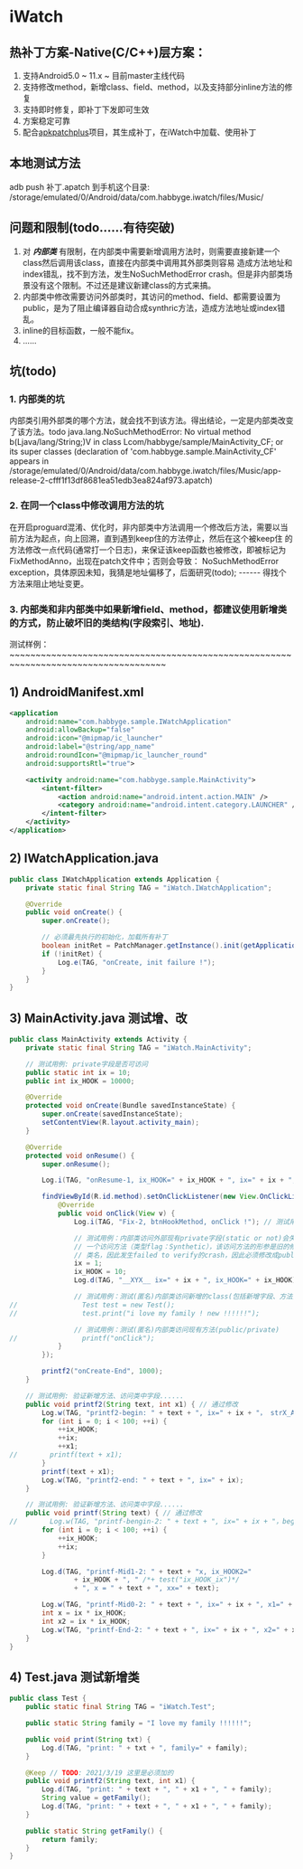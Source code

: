 # iWatch
## 热补丁方案-Native(C/C++)层方案：
1. 支持Android5.0 ~ 11.x ~ 目前master主线代码
2. 支持修改method，新增class、field、method，以及支持部分inline方法的修复
3. 支持即时修复，即补丁下发即可生效
4. 方案稳定可靠
5. 配合[apkpatchplus](https://github.com/habbyge/apkpatchplus)项目，其生成补丁，在iWatch中加载、使用补丁

## 本地测试方法
adb push 补丁.apatch 到手机这个目录: /storage/emulated/0/Android/data/com.habbyge.iwatch/files/Music/

## 问题和限制(todo......有待突破)
1. 对 ***内部类*** 有限制，在内部类中需要新增调用方法时，则需要直接新建一个class然后调用该class，直接在内部类中调用其外部类则容易
   造成方法地址和index错乱，找不到方法，发生NoSuchMethodError crash。但是非内部类场景没有这个限制。不过还是建议新建class的方式来搞。
2. 内部类中修改需要访问外部类时，其访问的method、field、都需要设置为public，是为了阻止编译器自动合成synthric方法，造成方法地址或index错乱。
3. inline的目标函数，一般不能fix。
4. ......

## 坑(todo)
### 1. 内部类的坑
内部类引用外部类的哪个方法，就会找不到该方法。得出结论，一定是内部类改变了该方法。todo
java.lang.NoSuchMethodError: No virtual method b(Ljava/lang/String;)V in class Lcom/habbyge/sample/MainActivity_CF;
or its super classes (declaration of 'com.habbyge.sample.MainActivity_CF' appears in
/storage/emulated/0/Android/data/com.habbyge.iwatch/files/Music/app-release-2-cfff1f13df8681ea51edb3ea824af973.apatch)

### 2. 在同一个class中修改调用方法的坑
在开启proguard混淆、优化时，非内部类中方法调用一个修改后方法，需要以当前方法为起点，向上回溯，直到遇到keep住的方法停止，然后在这个被keep住
的方法修改一点代码(通常打一个日志)，来保证该keep函数也被修改，即被标记为FixMethodAnno，出现在patch文件中；否则会导致：
NoSuchMethodError exception，具体原因未知，我猜是地址偏移了，后面研究(todo); ------ 得找个方法来阻止地址变更。

### 3. 内部类和非内部类中如果新增field、method，都建议使用新增类的方式，防止破坏旧的类结构(字段索引、地址).


测试样例：~~~~~~~~~~~~~~~~~~~~~~~~~~~~~~~~~~~~~~~~~~~~~~~~~~~~~~~~~~~~~~~~~~~~~~~~~~~~~~~~~~~~
## 1) AndroidManifest.xml
```xml
<application
    android:name="com.habbyge.sample.IWatchApplication"
    android:allowBackup="false"
    android:icon="@mipmap/ic_launcher"
    android:label="@string/app_name"
    android:roundIcon="@mipmap/ic_launcher_round"
    android:supportsRtl="true">

    <activity android:name="com.habbyge.sample.MainActivity">
        <intent-filter>
            <action android:name="android.intent.action.MAIN" />
            <category android:name="android.intent.category.LAUNCHER" />
        </intent-filter>
    </activity>
</application>
```
## 2) IWatchApplication.java
```java
public class IWatchApplication extends Application {
    private static final String TAG = "iWatch.IWatchApplication";

    @Override
    public void onCreate() {
        super.onCreate();

        // 必须最先执行的初始化，加载所有补丁
        boolean initRet = PatchManager.getInstance().init(getApplicationContext(), "0.1", "1", true);
        if (!initRet) {
            Log.e(TAG, "onCreate, init failure !");
        }
    }
}
```
## 3) MainActivity.java 测试增、改
```java
public class MainActivity extends Activity {
    private static final String TAG = "iWatch.MainActivity";

    // 测试用例: private字段是否可访问
    public static int ix = 10;
    public int ix_HOOK = 10000;

    @Override
    protected void onCreate(Bundle savedInstanceState) {
        super.onCreate(savedInstanceState);
        setContentView(R.layout.activity_main);
    }

    @Override
    protected void onResume() {
        super.onResume();

        Log.i(TAG, "onResume-1, ix_HOOK=" + ix_HOOK + ", ix=" + ix + ", " + ix);

        findViewById(R.id.method).setOnClickListener(new View.OnClickListener() {
            @Override
            public void onClick(View v) {
                Log.i(TAG, "Fix-2, btnHookMethod, onClick !"); // 测试用例：验证内部类改变

                // 测试用例：内部类访问外部现有private字段(static or not)会失败，因为编译期会为private字段合成
                // 一个访问方法（类型flag：Synthetic），该访问方法的形参是旧的修复前的类型(对象)，但是函数中是修复
                // 类名，因此发生failed to verify的crash，因此必须修改成public才能阻止其生成合成方法。
                ix = 1;
                ix_HOOK = 10;
                Log.d(TAG, "__XYX__ ix=" + ix + ", ix_HOOK=" + ix_HOOK);

                // 测试用例：测试(匿名)内部类访问新增的class(包括新增字段、方法)
//                Test test = new Test();
//                test.print("i love my family ! new !!!!!!");

                // 测试用例：测试(匿名)内部类访问现有方法(public/private)
//                printf("onClick");
            }
        });

        printf2("onCreate-End", 1000);
    }

    // 测试用例: 验证新增方法、访问类中字段......
    public void printf2(String text, int x1) { // 通过修改
        Log.w(TAG, "printf2-begin: " + text + ", ix=" + ix + "， strX_Added=");
        for (int i = 0; i < 100; ++i) {
            ++ix_HOOK;
            ++ix;
            ++x1;
//        printf(text + x1);
        }
        printf(text + x1);
        Log.w(TAG, "printf2-end: " + text + ", ix=" + ix);
    }

    // 测试用例: 验证新增方法、访问类中字段......
    public void printf(String text) { // 通过修改
//        Log.w(TAG, "printf-bengin-2: " + text + ", ix=" + ix + "，beg !!!!!!");
        for (int i = 0; i < 100; ++i) {
            ++ix_HOOK;
            ++ix;
        }

        Log.d(TAG, "printf-Mid1-2: " + text + "x, ix_HOOK2="
                + ix_HOOK + ", " /*+ test("ix_HOOK_ix")*/
                + ", x = " + text + ", xx=" + text);

        Log.w(TAG, "printf-Mid0-2: " + text + ", ix=" + ix + ", x1=" + "，end !!!!!!");
        int x = ix * ix_HOOK;
        int x2 = ix * ix_HOOK;
        Log.w(TAG, "printf-End-2: " + text + ", ix=" + ix + ", x2=" + x2 + "，end !!!!!!");
    }
}
```
## 4) Test.java 测试新增类
```java
public class Test {
    public static final String TAG = "iWatch.Test";

    public static String family = "I love my family !!!!!!";

    public void print(String txt) {
        Log.d(TAG, "print: " + txt + ", family=" + family);
    }

    @Keep // TODO: 2021/3/19 这里是必须加的
    public void printf2(String text, int x1) {
        Log.d(TAG, "print: " + text + ", " + x1 + ", " + family);
        String value = getFamily();
        Log.d(TAG, "print: " + text + ", " + x1 + ", " + family);
    }

    public static String getFamily() {
        return family;
    }
}
```
